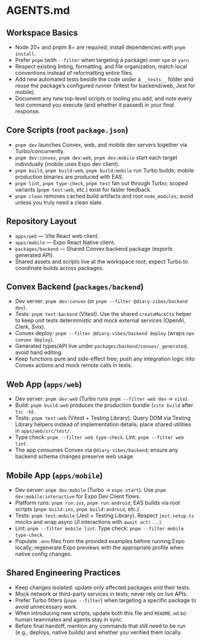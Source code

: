 # AGENTS.md

## Workspace Basics
- Node 20+ and pnpm 8+ are required; install dependencies with `pnpm install`.
- Prefer `pnpm` (with `--filter` when targeting a package) over `npm` or `yarn`.
- Respect existing linting, formatting, and file organization; match local conventions instead of reformatting entire files.
- Add new automated tests beside the code under a `__tests__` folder and reuse the package’s configured runner (Vitest for backend/web, Jest for mobile).
- Document any new top-level scripts or tooling you add, and note every test command you execute (and whether it passed) in your final response.

## Core Scripts (root `package.json`)
- `pnpm dev` launches Convex, web, and mobile dev servers together via Turbo/concurrently.
- `pnpm dev:convex`, `pnpm dev:web`, `pnpm dev:mobile` start each target individually (mobile uses Expo dev client).
- `pnpm build`, `pnpm build:web`, `pnpm build:mobile` run Turbo builds; mobile production binaries are produced with EAS.
- `pnpm lint`, `pnpm type-check`, `pnpm test` fan out through Turbo; scoped variants (`pnpm test:web`, etc.) exist for faster feedback.
- `pnpm clean` removes cached build artifacts and root `node_modules`; avoid unless you truly need a clean slate.

## Repository Layout
- `apps/web` — Vite React web client.
- `apps/mobile` — Expo React Native client.
- `packages/backend` — Shared Convex backend package (exports generated API).
- Shared assets and scripts live at the workspace root; expect Turbo to coordinate builds across packages.

## Convex Backend (`packages/backend`)
- Dev server: `pnpm dev:convex` (or `pnpm --filter @diary-vibes/backend dev`).
- Tests: `pnpm test:backend` (Vitest). Use the shared `createMockCtx` helper to keep unit tests deterministic and mock external services (OpenAI, Clerk, Svix).
- Convex deploy: `pnpm --filter @diary-vibes/backend deploy` (wraps `npx convex deploy`).
- Generated types/API live under `packages/backend/convex/_generated`; avoid hand editing.
- Keep functions pure and side-effect free; push any integration logic into Convex actions and mock remote calls in tests.

## Web App (`apps/web`)
- Dev server: `pnpm dev:web` (Turbo runs `pnpm --filter web dev` → `vite`).
- Build: `pnpm build:web` produces the production bundle (`vite build` after `tsc -b`).
- Tests: `pnpm test:web` (Vitest + Testing Library). Query DOM via Testing Library helpers instead of implementation details; place shared utilities in `apps/web/src/test/`.
- Type check: `pnpm --filter web type-check`. Lint: `pnpm --filter web lint`.
- The app consumes Convex via `@diary-vibes/backend`; ensure any backend schema changes preserve web usage.

## Mobile App (`apps/mobile`)
- Dev server: `pnpm dev:mobile` (Turbo → `expo start`). Use `pnpm dev:mobile:interactive` for Expo Dev Client flows.
- Platform runs: `pnpm run:ios`, `pnpm run:android`; EAS builds via root scripts (`pnpm build:ios`, `pnpm build:android`, etc.).
- Tests: `pnpm test:mobile` (Jest + Testing Library). Respect `jest.setup.ts` mocks and wrap async UI interactions with `await act(...)`.
- Lint: `pnpm --filter mobile lint`. Type check: `pnpm --filter mobile type-check`.
- Populate `.env` files from the provided examples before running Expo locally; regenerate Expo previews with the appropriate profile when native config changes.

## Shared Engineering Practices
- Keep changes isolated: update only affected packages and their tests.
- Mock network or third-party services in tests; never rely on live APIs.
- Prefer Turbo filters (`pnpm --filter`) when targeting a specific package to avoid unnecessary work.
- When introducing new scripts, update both this file and `README.md` so human teammates and agents stay in sync.
- Before final handoff, mention any commands that still need to be run (e.g., deploys, native builds) and whether you verified them locally.
